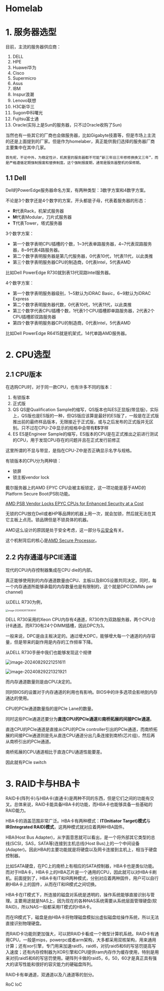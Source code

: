 # Homelab



# 1. 服务器选型

目前，主流的服务器供应商：

1. DELL
2. HPE
3. Huawei华为
4. Cisco
5. Supermicro
6. Asus
7. IBM
8. Inspur浪潮
9. Lenovo联想
10. H3C新华三
11. Sugon中科曙光
12. Fujitsu富士通
13. Oracle(实际上是Sun的服务器，只不过Oracle收购了Sun)

当然也有一些其它的厂商也会做服务器，比如Gigabyte技嘉等，但是市场上主流的还是上面提到的厂家。但是作为homelaber，真正能供我们选择的服务器厂商主要集中在其中几家。



```
首先呢，不论中外，为稳定性计，机房里的服务器都不可能“新三年旧三年修修换换又三年”，而是严格遵循定期强制报废和替换制度。这个强制报废期，通常是服务器整机的保修期。
```



## 1.1 Dell

Dell的PowerEdge服务器命名方案，有两种类型：3数字方案和4数字方案。

不论是3个数字还是4个数字的方案，开头都是子母，代表着服务器的形态：

- **R**代表Rack，机架式服务器
- **M**代表Modular，刀片式服务器
- **T**代表Tower，塔式服务器



3个数字方案：

- 第一个数字表明CPU插槽的个数，1~3代表单路服务器，4~7代表双路服务器，8~9代表4路服务器。
- 第二个数字表明服务器是第几代服务器，0代表10代，1代表11代，以此类推
- 第三个数字表明服务器CPU的制造商，0代表Intel，5代表AMD

比如Dell PowerEdge R730就到表13代双路Intel服务器。



4个数字方案：

- 第一个数字表明服务器级别，1~5默认为iDRAC Basic，6~9默认为iDRAC Express
- 第二个数字表明服务器代数，0代表10代，1代表11代，以此类推
- 第三个数字代表CPU插槽个数，1代表1个CPU插槽即单路服务器，2代表2个CPU插槽即双路服务器
- 第四个数字表明服务器CPU的制造商，0代表Intel，5代表AMD

比如Dell PowerEdge R6415就是机架式，14代单路AMD服务器。



# 2. CPU选型



## 2.1 CPU版本

在选购CPU时，对于同一款CPU，也有许多不同的版本：

1. 有锁版本
2. 正式版 
3. QS QS是Qualification Sample的缩写，QS版本也叫ES正显版(带显版)，实际上，QS版也是ES版的一种，但QS版应该算是最好的ES版了，一般是在正式版推出前的最终样品版本，无限接近于正式版，或与之后发布的正式版并无区别。只不过在CPU-Z中显示的规格中会带有**ES**字样
4. ES ES是Engineer Sample的缩写，ES版本的CPU是在正式推出之前进行测试的CPU，用于发现CPU存在的问题并且在正式发行前修正

这里所谓的不显与带显，是指在CPU-Z中是否正确显示名字与规格。



有锁版本的CPU分为两种锁：

- 锁屏
- 锁主板vendor lock



戴尔服务器上的AMD EPYC CPU会被主板锁定，这一项功能是基于AMD的Platform Secure Boot(PSB)功能。

[AMD PSB Vendor Locks EPYC CPUs for Enhanced Security at a Cost](https://www.servethehome.com/amd-psb-vendor-locks-epyc-cpus-for-enhanced-security-at-a-cost/)

无锁的CPU放在Dell或者HP等品牌的机器上用一次，就会加锁，然后就无法在其它主板上点亮。锁品牌但是不锁具体的机器。

AMD这么设计的原因是处于安全考虑，这一部分与[云安全]()有关。

这个机制背后的核心是[AMD Secure Processor]()。





## 2.2 内存通道与PCIE通道

现代的CPU内存控制器集成在CPU die的内部。

真正能够使用到的内存通道数量由CPU、主板以及BIOS设置共同决定。同时，每一个内存通道所能够承载的内存数量也是有限制的，这个就是DPC(DIMMs per channel)

以DELL R730为例，

<img src="assets/image-20240828173936141.png" alt="image-20240828173936141" style="zoom:50%;" />

DELL R730采用的Xeon CPU内存有4通道，R730作为双路服务器，两个CPU合计8通道。而R730有24个DIMM插槽，因此DPC为3。

一般来说，DPC是由主板决定的。通过增大DPC，能够增大每一个通道的内存容量，但是带来的副作用是内存的工作频率下降。

从DELL R730手册中我们也能够发现这个规律

![image-20240829221251611](assets/image-20240829221251611.png)

![image-20240829221321921](assets/image-20240829221321921.png)

而内存通道数量则是由CPU决定的。

同时BIOS的设置对于内存通道的利用也有影响。BIOS中的许多选项会影响到内存通达的使用。



CPU的PCIe通道数量指的是PCIe Lane的数量。

同时这些PCIe通道还要分为**直连CPU的PCIe通道**和**南桥拓展的间接PCIe通道**。

直连CPU的PCIe通道是直接从CPU的PCIe controller引出的PCIe通道，而南桥拓展的间接PCIe通道则是先从直连CPU通道分出几条连接到南桥(芯片组)，然后再从南桥引出的PCIe通道。

南桥拓展的CPU通道相比于直连CPU通道性能要差。



因此就有PCIe switch



# 3. RAID卡与HBA卡

RAID卡(阵列卡)与HBA卡(直通卡)是两种不同的东西，但是它们之间的功能有交叉。总体来说，RAID卡能具备HBA卡的功能，而HBA卡也能够具备一些基础的RAID能力。



HBA卡的涵盖范围非常广泛。HBA卡有两种模式：**IT(Initiator Target)模式**与**IR(Integrated RAID)模式**，这两种模式就对应着两种HBA固件。

HBA(Host Bus Adapter)，从字面意思就可以看出，是一个将外部其它类型的总线(SCSI，SAS，SATA等)连接到主机总线(Host Bus)上的一个中间设备(Adapter)。因此HBA的主要功能就是将硬盘以及网卡连接到主机上，相当于硬盘控制器。

比如SATA硬盘，在PC上的南桥上有相应的SATA控制器，HBA卡也是类似功能。而对于HBA卡，HBA卡上的HBA芯片是一个通用的CPU，因此就可以对HBA卡刷机。前面提到了，HBA卡有IT和IR两种模式，分别对应着两种固件，用户可以自行刷HBA卡上的固件，从而在IT和IR模式之间切换。

HBA卡在IT模式下，所连接的磁盘对系统是透明的，操作系统能够直接识别与管理。主要用途就是NAS上，因为现在的各种NAS系统需要从系统层面管理硬盘(软RAID)，所以NAS一般都采用IT模式的HBA卡。

而在IR模式下，磁盘是由HBA卡将物理磁盘模拟出虚拟磁盘给操作系统，所以无法直接识别物理硬盘。



而RAID卡功能则更加强大，可以把RAID卡看成一个微型计算机系统。RAID卡有通用CPU，一般是mips，powerpc或者arm架构，大多都采用双核架构，用来通用计算；还有xor引擎，专门用来加速raid5，raid6，对抗raid5和6的写惩罚提高写入速度；还有内存控制器为XOR引擎和CPU提供ram内存作为缓存使用，特别是用来对抗raid5和6的写惩罚使用。硬阵列卡做的raid5，6，50，60才是真正具有强大的读写性能和很好的容灾能力的硬磁盘阵列。



RAID卡有单通道，双通道以及八通道等的划分。

RoC IoC